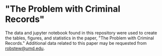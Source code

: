 # "The Problem with Criminal Records" 

The data and jupyter notebook found in this repository were used to create the tables, figures, and statistics in the paper, "The Problem with Criminal Records." Additional data related to this paper may be requested from robstew@umd.edu.
